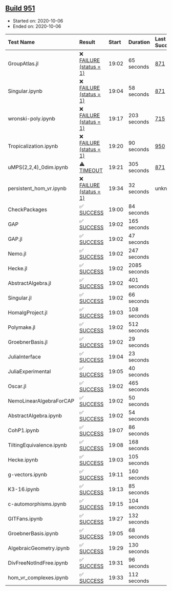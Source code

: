 ## [Build 951](https://oscarci.mathematik.uni-kl.de/job/oscar-stable/951/)

* Started on: 2020-10-06
* Ended on: 2020-10-06

| Test Name    | Result | Start | Duration | Last Success | First Failure |
|:-------------|:-------|:------|:---------|:-------------|:--------------|
| GroupAtlas.jl | ❌ [FAILURE (status = 1)](https://oscarci.mathematik.uni-kl.de/job/oscar-stable/951/artifact/logs/build-951/GroupAtlas.jl.log) | 19:02 | 65 seconds | [871](https://oscarci.mathematik.uni-kl.de/job/oscar-stable/871/) | [872](https://oscarci.mathematik.uni-kl.de/job/oscar-stable/872/) |
| Singular.ipynb | ❌ [FAILURE (status = 1)](https://oscarci.mathematik.uni-kl.de/job/oscar-stable/951/artifact/logs/build-951/Singular.ipynb.log) | 19:04 | 58 seconds | [871](https://oscarci.mathematik.uni-kl.de/job/oscar-stable/871/) | [872](https://oscarci.mathematik.uni-kl.de/job/oscar-stable/872/) |
| wronski-poly.ipynb | ❌ [FAILURE (status = 1)](https://oscarci.mathematik.uni-kl.de/job/oscar-stable/951/artifact/logs/build-951/wronski-poly.ipynb.log) | 19:17 | 203 seconds | [715](https://oscarci.mathematik.uni-kl.de/job/oscar-stable/715/) | [716](https://oscarci.mathematik.uni-kl.de/job/oscar-stable/716/) |
| Tropicalization.ipynb | ❌ [FAILURE (status = 1)](https://oscarci.mathematik.uni-kl.de/job/oscar-stable/951/artifact/logs/build-951/Tropicalization.ipynb.log) | 19:20 | 90 seconds | [950](https://oscarci.mathematik.uni-kl.de/job/oscar-stable/950/) | [951](https://oscarci.mathematik.uni-kl.de/job/oscar-stable/951/) |
| uMPS(2,2,4)_0dim.ipynb | ⚠ [TIMEOUT](https://oscarci.mathematik.uni-kl.de/job/oscar-stable/951/artifact/logs/build-951/uMPS-2-2-4-_0dim.ipynb.log) | 19:21 | 305 seconds | [871](https://oscarci.mathematik.uni-kl.de/job/oscar-stable/871/) | [872](https://oscarci.mathematik.uni-kl.de/job/oscar-stable/872/) |
| persistent_hom_vr.ipynb | ❌ [FAILURE (status = 1)](https://oscarci.mathematik.uni-kl.de/job/oscar-stable/951/artifact/logs/build-951/persistent_hom_vr.ipynb.log) | 19:34 | 32 seconds | unknown | unknown |
| CheckPackages | ✅ [SUCCESS](https://oscarci.mathematik.uni-kl.de/job/oscar-stable/951/artifact/logs/build-951/CheckPackages.log) | 19:00 | 84 seconds |  |  |
| GAP | ✅ [SUCCESS](https://oscarci.mathematik.uni-kl.de/job/oscar-stable/951/artifact/logs/build-951/GAP.log) | 19:02 | 165 seconds |  |  |
| GAP.jl | ✅ [SUCCESS](https://oscarci.mathematik.uni-kl.de/job/oscar-stable/951/artifact/logs/build-951/GAP.jl.log) | 19:02 | 47 seconds |  |  |
| Nemo.jl | ✅ [SUCCESS](https://oscarci.mathematik.uni-kl.de/job/oscar-stable/951/artifact/logs/build-951/Nemo.jl.log) | 19:02 | 247 seconds |  |  |
| Hecke.jl | ✅ [SUCCESS](https://oscarci.mathematik.uni-kl.de/job/oscar-stable/951/artifact/logs/build-951/Hecke.jl.log) | 19:02 | 2085 seconds |  |  |
| AbstractAlgebra.jl | ✅ [SUCCESS](https://oscarci.mathematik.uni-kl.de/job/oscar-stable/951/artifact/logs/build-951/AbstractAlgebra.jl.log) | 19:02 | 401 seconds |  |  |
| Singular.jl | ✅ [SUCCESS](https://oscarci.mathematik.uni-kl.de/job/oscar-stable/951/artifact/logs/build-951/Singular.jl.log) | 19:02 | 66 seconds |  |  |
| HomalgProject.jl | ✅ [SUCCESS](https://oscarci.mathematik.uni-kl.de/job/oscar-stable/951/artifact/logs/build-951/HomalgProject.jl.log) | 19:03 | 108 seconds |  |  |
| Polymake.jl | ✅ [SUCCESS](https://oscarci.mathematik.uni-kl.de/job/oscar-stable/951/artifact/logs/build-951/Polymake.jl.log) | 19:02 | 512 seconds |  |  |
| GroebnerBasis.jl | ✅ [SUCCESS](https://oscarci.mathematik.uni-kl.de/job/oscar-stable/951/artifact/logs/build-951/GroebnerBasis.jl.log) | 19:02 | 29 seconds |  |  |
| JuliaInterface | ✅ [SUCCESS](https://oscarci.mathematik.uni-kl.de/job/oscar-stable/951/artifact/logs/build-951/JuliaInterface.log) | 19:04 | 23 seconds |  |  |
| JuliaExperimental | ✅ [SUCCESS](https://oscarci.mathematik.uni-kl.de/job/oscar-stable/951/artifact/logs/build-951/JuliaExperimental.log) | 19:05 | 40 seconds |  |  |
| Oscar.jl | ✅ [SUCCESS](https://oscarci.mathematik.uni-kl.de/job/oscar-stable/951/artifact/logs/build-951/Oscar.jl.log) | 19:02 | 465 seconds |  |  |
| NemoLinearAlgebraForCAP | ✅ [SUCCESS](https://oscarci.mathematik.uni-kl.de/job/oscar-stable/951/artifact/logs/build-951/NemoLinearAlgebraForCAP.log) | 19:02 | 50 seconds |  |  |
| AbstractAlgebra.ipynb | ✅ [SUCCESS](https://oscarci.mathematik.uni-kl.de/job/oscar-stable/951/artifact/logs/build-951/AbstractAlgebra.ipynb.log) | 19:02 | 54 seconds |  |  |
| CohP1.ipynb | ✅ [SUCCESS](https://oscarci.mathematik.uni-kl.de/job/oscar-stable/951/artifact/logs/build-951/CohP1.ipynb.log) | 19:07 | 86 seconds |  |  |
| TiltingEquivalence.ipynb | ✅ [SUCCESS](https://oscarci.mathematik.uni-kl.de/job/oscar-stable/951/artifact/logs/build-951/TiltingEquivalence.ipynb.log) | 19:08 | 168 seconds |  |  |
| Hecke.ipynb | ✅ [SUCCESS](https://oscarci.mathematik.uni-kl.de/job/oscar-stable/951/artifact/logs/build-951/Hecke.ipynb.log) | 19:03 | 105 seconds |  |  |
| g-vectors.ipynb | ✅ [SUCCESS](https://oscarci.mathematik.uni-kl.de/job/oscar-stable/951/artifact/logs/build-951/g-vectors.ipynb.log) | 19:11 | 160 seconds |  |  |
| K3-16.ipynb | ✅ [SUCCESS](https://oscarci.mathematik.uni-kl.de/job/oscar-stable/951/artifact/logs/build-951/K3-16.ipynb.log) | 19:13 | 85 seconds |  |  |
| c-automorphisms.ipynb | ✅ [SUCCESS](https://oscarci.mathematik.uni-kl.de/job/oscar-stable/951/artifact/logs/build-951/c-automorphisms.ipynb.log) | 19:15 | 104 seconds |  |  |
| GITFans.ipynb | ✅ [SUCCESS](https://oscarci.mathematik.uni-kl.de/job/oscar-stable/951/artifact/logs/build-951/GITFans.ipynb.log) | 19:27 | 132 seconds |  |  |
| GroebnerBasis.ipynb | ✅ [SUCCESS](https://oscarci.mathematik.uni-kl.de/job/oscar-stable/951/artifact/logs/build-951/GroebnerBasis.ipynb.log) | 19:05 | 68 seconds |  |  |
| AlgebraicGeometry.ipynb | ✅ [SUCCESS](https://oscarci.mathematik.uni-kl.de/job/oscar-stable/951/artifact/logs/build-951/AlgebraicGeometry.ipynb.log) | 19:29 | 130 seconds |  |  |
| DivFreeNotIndFree.ipynb | ✅ [SUCCESS](https://oscarci.mathematik.uni-kl.de/job/oscar-stable/951/artifact/logs/build-951/DivFreeNotIndFree.ipynb.log) | 19:31 | 96 seconds |  |  |
| hom_vr_complexes.ipynb | ✅ [SUCCESS](https://oscarci.mathematik.uni-kl.de/job/oscar-stable/951/artifact/logs/build-951/hom_vr_complexes.ipynb.log) | 19:33 | 112 seconds |  |  |
